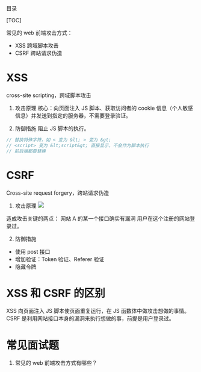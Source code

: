 目录

[TOC]

常见的 web 前端攻击方式：
- XSS 跨域脚本攻击
- CSRF 跨站请求伪造

# XSS
cross-site scripting，跨域脚本攻击

1. 攻击原理
核心：向页面注入 JS 脚本、获取访问者的 cookie 信息（个人敏感信息）并发送到指定的服务器，不需要登录验证。

2. 防御措施
阻止 JS 脚本的执行。
```js
// 替换特殊字符，如 < 变为 &lt; > 变为 &gt;
// <script> 变为 &lt;script&gt; 直接显示，不会作为脚本执行
// 前后端都要替换
```


# CSRF
Cross-site request forgery，跨站请求伪造

1. 攻击原理
![](https://upload-images.jianshu.io/upload_images/8059334-440f5f34b3ca2b2d.png?imageMogr2/auto-orient/strip%7CimageView2/2/w/1240)

造成攻击关键的两点：
网站 A 的某一个接口确实有漏洞
用户在这个注册的网站登录过。

2. 防御措施
- 使用 post 接口
- 增加验证：Token 验证、Referer 验证
- 隐藏令牌


# XSS 和 CSRF 的区别
XSS 向页面注入 JS 脚本使页面重复运行，在 JS 函数体中做攻击想做的事情。
CSRF 是利用网站接口本身的漏洞来执行想做的事，前提是用户登录过。





# 常见面试题
1. 常见的 web 前端攻击方式有哪些？